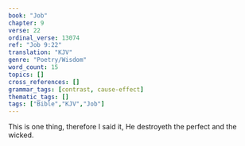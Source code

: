 ```yaml
---
book: "Job"
chapter: 9
verse: 22
ordinal_verse: 13074
ref: "Job 9:22"
translation: "KJV"
genre: "Poetry/Wisdom"
word_count: 15
topics: []
cross_references: []
grammar_tags: [contrast, cause-effect]
thematic_tags: []
tags: ["Bible","KJV","Job"]
---
```

This is one thing, therefore I said it, He destroyeth the perfect and the wicked.
